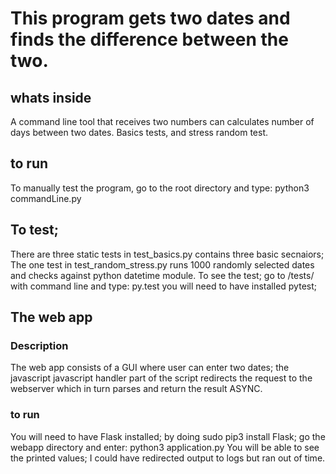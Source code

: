 # This program gets two dates and finds the difference between the two.
## whats inside
A command line tool that receives two numbers can calculates number of days between two dates.
Basics tests, and stress random test.
## to run
To manually test the program, go to the root directory and type:
python3 commandLine.py
## To test;
There are three static tests in test_basics.py contains three basic secnaiors;
The one test in test_random_stress.py runs 1000 randomly selected dates and checks against python datetime module.
To see the test; go to /tests/ with command line and type:
py.test
you will need to have installed pytest;
## The web app
### Description
The web app consists of a GUI where user can enter two dates; the javascript javascript handler part of the script
redirects the request to the webserver which in turn parses and return the result ASYNC.
### to run
You will need to have Flask installed; by doing sudo pip3 install Flask; go the webapp directory and enter:
python3 application.py
You will be able to see the printed values; I could have redirected output to logs but ran out of time.
